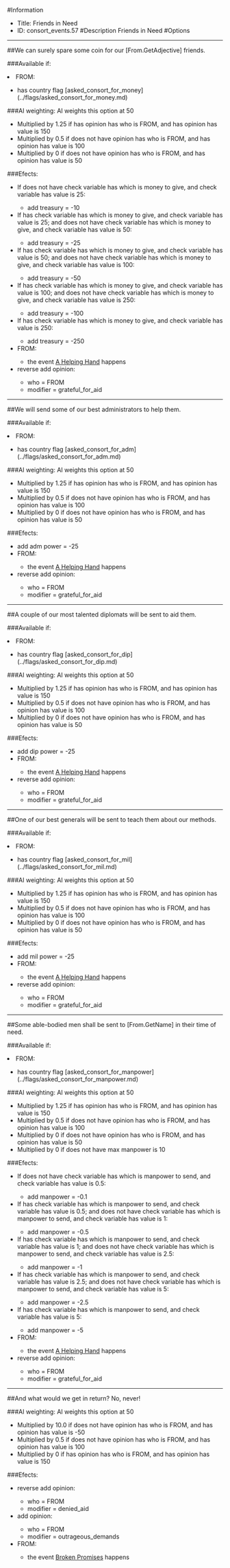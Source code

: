 #Information
 - Title: Friends in Need
 - ID: consort_events.57
#Description
Friends in Need
#Options

___
##We can surely spare some coin for our [From.GetAdjective] friends.

###Available if:
<li>FROM:</li><ul><li>has country flag [asked_consort_for_money](../flags/asked_consort_for_money.md)</li></ul>

###AI weighting:
AI weights this option at 50
 - Multiplied by 1.25 if has opinion has who is FROM, and has opinion has value is 150
 - Multiplied by 0.5 if does not have opinion has who is FROM, and has opinion has value is 100
 - Multiplied by 0 if does not have opinion has who is FROM, and has opinion has value is 50


###Efects:<ul><li>If does not have check variable has which is money to give, and check variable has value is 25:</li><ul><li>add treasury = -10</li></ul><li>If has check variable has which is money to give, and check variable has value is 25; and does not have check variable has which is money to give, and check variable has value is 50:</li><ul><li>add treasury = -25</li></ul><li>If has check variable has which is money to give, and check variable has value is 50; and does not have check variable has which is money to give, and check variable has value is 100:</li><ul><li>add treasury = -50</li></ul><li>If has check variable has which is money to give, and check variable has value is 100; and does not have check variable has which is money to give, and check variable has value is 250:</li><ul><li>add treasury = -100</li></ul><li>If has check variable has which is money to give, and check variable has value is 250:</li><ul><li>add treasury = -250</li></ul><li>FROM:</li><ul><li>the event [A Helping Hand](../events/a_helping_hand.md) happens</li></ul><li>reverse add opinion:</li><ul><li>who = FROM</li><li>modifier = grateful_for_aid</li></ul></ul>

___
##We will send some of our best administrators to help them.

###Available if:
<li>FROM:</li><ul><li>has country flag [asked_consort_for_adm](../flags/asked_consort_for_adm.md)</li></ul>

###AI weighting:
AI weights this option at 50
 - Multiplied by 1.25 if has opinion has who is FROM, and has opinion has value is 150
 - Multiplied by 0.5 if does not have opinion has who is FROM, and has opinion has value is 100
 - Multiplied by 0 if does not have opinion has who is FROM, and has opinion has value is 50


###Efects:<ul><li>add adm power = -25</li><li>FROM:</li><ul><li>the event [A Helping Hand](../events/a_helping_hand.md) happens</li></ul><li>reverse add opinion:</li><ul><li>who = FROM</li><li>modifier = grateful_for_aid</li></ul></ul>

___
##A couple of our most talented diplomats will be sent to aid them.

###Available if:
<li>FROM:</li><ul><li>has country flag [asked_consort_for_dip](../flags/asked_consort_for_dip.md)</li></ul>

###AI weighting:
AI weights this option at 50
 - Multiplied by 1.25 if has opinion has who is FROM, and has opinion has value is 150
 - Multiplied by 0.5 if does not have opinion has who is FROM, and has opinion has value is 100
 - Multiplied by 0 if does not have opinion has who is FROM, and has opinion has value is 50


###Efects:<ul><li>add dip power = -25</li><li>FROM:</li><ul><li>the event [A Helping Hand](../events/a_helping_hand.md) happens</li></ul><li>reverse add opinion:</li><ul><li>who = FROM</li><li>modifier = grateful_for_aid</li></ul></ul>

___
##One of our best generals will be sent to teach them about our methods.

###Available if:
<li>FROM:</li><ul><li>has country flag [asked_consort_for_mil](../flags/asked_consort_for_mil.md)</li></ul>

###AI weighting:
AI weights this option at 50
 - Multiplied by 1.25 if has opinion has who is FROM, and has opinion has value is 150
 - Multiplied by 0.5 if does not have opinion has who is FROM, and has opinion has value is 100
 - Multiplied by 0 if does not have opinion has who is FROM, and has opinion has value is 50


###Efects:<ul><li>add mil power = -25</li><li>FROM:</li><ul><li>the event [A Helping Hand](../events/a_helping_hand.md) happens</li></ul><li>reverse add opinion:</li><ul><li>who = FROM</li><li>modifier = grateful_for_aid</li></ul></ul>

___
##Some able-bodied men shall be sent to [From.GetName] in their time of need.

###Available if:
<li>FROM:</li><ul><li>has country flag [asked_consort_for_manpower](../flags/asked_consort_for_manpower.md)</li></ul>

###AI weighting:
AI weights this option at 50
 - Multiplied by 1.25 if has opinion has who is FROM, and has opinion has value is 150
 - Multiplied by 0.5 if does not have opinion has who is FROM, and has opinion has value is 100
 - Multiplied by 0 if does not have opinion has who is FROM, and has opinion has value is 50
 - Multiplied by 0 if does not have max manpower is 10


###Efects:<ul><li>If does not have check variable has which is manpower to send, and check variable has value is 0.5:</li><ul><li>add manpower = -0.1</li></ul><li>If has check variable has which is manpower to send, and check variable has value is 0.5; and does not have check variable has which is manpower to send, and check variable has value is 1:</li><ul><li>add manpower = -0.5</li></ul><li>If has check variable has which is manpower to send, and check variable has value is 1; and does not have check variable has which is manpower to send, and check variable has value is 2.5:</li><ul><li>add manpower = -1</li></ul><li>If has check variable has which is manpower to send, and check variable has value is 2.5; and does not have check variable has which is manpower to send, and check variable has value is 5:</li><ul><li>add manpower = -2.5</li></ul><li>If has check variable has which is manpower to send, and check variable has value is 5:</li><ul><li>add manpower = -5</li></ul><li>FROM:</li><ul><li>the event [A Helping Hand](../events/a_helping_hand.md) happens</li></ul><li>reverse add opinion:</li><ul><li>who = FROM</li><li>modifier = grateful_for_aid</li></ul></ul>

___
##And what would we get in return? No, never!

###AI weighting:
AI weights this option at 50
 - Multiplied by 10.0 if does not have opinion has who is FROM, and has opinion has value is -50
 - Multiplied by 0.5 if does not have opinion has who is FROM, and has opinion has value is 100
 - Multiplied by 0 if has opinion has who is FROM, and has opinion has value is 150


###Efects:<ul><li>reverse add opinion:</li><ul><li>who = FROM</li><li>modifier = denied_aid</li></ul><li>add opinion:</li><ul><li>who = FROM</li><li>modifier = outrageous_demands</li></ul><li>FROM:</li><ul><li>the event [Broken Promises](../events/broken_promises.md) happens</li></ul></ul>
